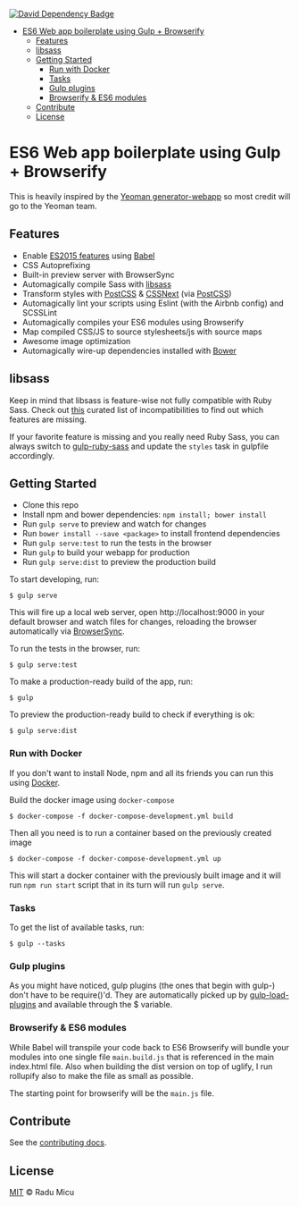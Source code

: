[![David Dependency Badge](https://david-dm.org/radum/webapp-boilerplate/dev-status.svg)](https://david-dm.org/radum/webapp-boilerplate/#info=devDependencies)

<!-- TOC depthFrom:1 depthTo:6 withLinks:1 updateOnSave:1 orderedList:0 -->

- [ES6 Web app boilerplate using Gulp + Browserify](#es6-web-app-boilerplate-using-gulp-browserify)
	- [Features](#features)
	- [libsass](#libsass)
	- [Getting Started](#getting-started)
		- [Run with Docker](#run-with-docker)
		- [Tasks](#tasks)
		- [Gulp plugins](#gulp-plugins)
		- [Browserify & ES6 modules](#browserify-es6-modules)
	- [Contribute](#contribute)
	- [License](#license)

<!-- /TOC -->

# ES6 Web app boilerplate using Gulp + Browserify

This is heavily inspired by the [Yeoman generator-webapp](https://github.com/yeoman/generator-webapp) so most credit will go to the Yeoman team.

## Features

* Enable [ES2015 features](https://babeljs.io/docs/learn-es2015/) using [Babel](https://babeljs.io)
* CSS Autoprefixing
* Built-in preview server with BrowserSync
* Automagically compile Sass with [libsass](http://libsass.org)
* Transform styles with [PostCSS](http://postcss.org/) & [CSSNext](http://cssnext.io/) (via [PostCSS](https://github.com/MoOx/postcss-cssnext))
* Automagically lint your scripts using Eslint (with the Airbnb config) and SCSSLint
* Automagically compiles your ES6 modules using Browserify
* Map compiled CSS/JS to source stylesheets/js with source maps
* Awesome image optimization
* Automagically wire-up dependencies installed with [Bower](http://bower.io)

## libsass

Keep in mind that libsass is feature-wise not fully compatible with Ruby Sass. Check out [this](http://sass-compatibility.github.io) curated list of incompatibilities to find out which features are missing.

If your favorite feature is missing and you really need Ruby Sass, you can always switch to [gulp-ruby-sass](https://github.com/sindresorhus/gulp-ruby-sass) and update the `styles` task in gulpfile accordingly.

## Getting Started

- Clone this repo
- Install npm and bower dependencies: `npm install; bower install`
- Run `gulp serve` to preview and watch for changes
- Run `bower install --save <package>` to install frontend dependencies
- Run `gulp serve:test` to run the tests in the browser
- Run `gulp` to build your webapp for production
- Run `gulp serve:dist` to preview the production build

To start developing, run:

```
$ gulp serve
```

This will fire up a local web server, open http://localhost:9000 in your default browser and watch files for changes, reloading the browser automatically via [BrowserSync](https://www.browsersync.io/).

To run the tests in the browser, run:

```
$ gulp serve:test
```

To make a production-ready build of the app, run:

```
$ gulp
```

To preview the production-ready build to check if everything is ok:

```
$ gulp serve:dist
```

### Run with Docker

If you don't want to install Node, npm and all its friends you can run this using [Docker](https://www.docker.com/).

Build the docker image using `docker-compose`

```
$ docker-compose -f docker-compose-development.yml build
```

Then all you need is to run a container based on the previously created image

```
$ docker-compose -f docker-compose-development.yml up
```

This will start a docker container with the previously built image and it will run `npm run start` script that in its turn will run `gulp serve`.

### Tasks

To get the list of available tasks, run:

```
$ gulp --tasks
```

### Gulp plugins

As you might have noticed, gulp plugins (the ones that begin with gulp-) don't have to be require()'d. They are automatically picked up by [gulp-load-plugins](https://github.com/jackfranklin/gulp-load-plugins) and available through the $ variable.

### Browserify & ES6 modules

While Babel will transpile your code back to ES6 Browserify will bundle your modules into one single file `main.build.js` that is referenced in the main index.html file. Also when building the dist version on top of uglify, I run rollupify also to make the file as small as possible.

The starting point for browserify will be the `main.js` file.

## Contribute

See the [contributing docs](CONTRIBUTING.md).

## License

[MIT](https://opensource.org/licenses/MIT) © Radu Micu
